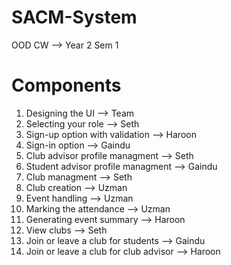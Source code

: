 # SACM-System
OOD CW --> Year 2 Sem 1

# Components
1. Designing the UI --> Team 
2. Selecting your role --> Seth
3. Sign-up option with validation --> Haroon
4. Sign-in option --> Gaindu
5. Club advisor profile managment --> Seth
6. Student advisor profile managment --> Gaindu
7. Club managment --> Seth
8. Club creation --> Uzman
9. Event handling --> Uzman
10. Marking the attendance --> Uzman
11. Generating event summary --> Haroon
12. View clubs --> Seth
13. Join or leave a club for students --> Gaindu
14. Join or leave a club for club advisor --> Haroon

